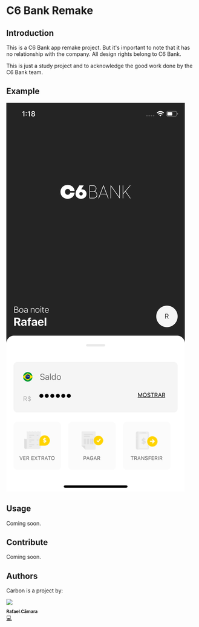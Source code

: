 <p align="center"><h1>C6 Bank Remake</h1></p>

## Introduction

This is a C6 Bank app remake project. But it's important to note that it has no relationship with the company. All design rights belong to C6 Bank.

This is just a study project and to acknowledge the good work done by the C6 Bank team.

## Example

![Preview App](./readme_assets/preview.png)

## Usage

Coming soon.

## Contribute

Coming soon.

## Authors

Carbon is a project by:

[<img src="https://avatars1.githubusercontent.com/u/9087886?v=4" width="100px;"/><br /><sub><b>Rafael Câmara</b></sub>](http://www.rafaelcamaram.com/)<br />[💻](https://github.com/dawnlabs/carbon/commits?author=rafaelcamaram 'Code')
